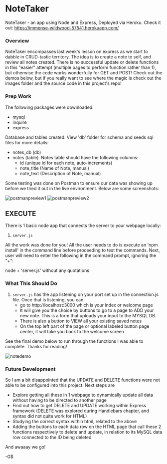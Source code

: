 # NoteTaker

NoteTaker - an app using Node and Express, Deployed via Heroku. Check it out: https://immense-wildwood-57541.herokuapp.com/

### Overview

NoteTaker encompasses last week's lesson on express as we start to dabble in CRUD-tastic territory. The idea is to create a note to self, and review all notes created. There is no successful update or delete functions in this "easier" attempt (multiple pages to perform function rather than 1), but otherwise the code works wonderfully for GET and POST! Check out the demos below, but if you really want to see where the magic is check out the images folder and the source code in this project's repo!

### Prep Work

The following packages were downloaded:
*   mysql
*   inquire
*   express
      
Database and tables created. View 'db' folder for schema and seeds sql files for more details:
*   notes_db (db)
*   notes (table). Notes table should have the following columns:
     * id (unique id for each note, auto-increments)
     * note_title (Name of Note, manual)
     * note_text (Description of Note, manual)

Some testing was done on Postman to ensure our data was showing up before we tried it out in the live environment. Below are
some screenshots:

![postmanpreview1](https://user-images.githubusercontent.com/41309640/48042900-cfd14880-e151-11e8-9af9-15f89ae14c76.JPG)
![postmanpreview2](https://user-images.githubusercontent.com/41309640/48042901-cfd14880-e151-11e8-9e86-47885ef49505.JPG)

## EXECUTE

There is 1 basic node app that connects the server to your webpage locally:

1. `server.js`

All the work was done for you! All the user needs to do is execute an 'npm install' in the command line before proceeding to test the commands. Next, user will need to enter the following in the command prompt, ignoring the "+":

node + 'server.js' without any quotations

### What This Should Do

1. `server.js`  has the app listening on your port set up in the connection.js file. Once that is listening, you can: 
   * go to http://localhost:3000 which is your index or welcome page
   * It will give you the choice by buttons to go to a page to ADD your new note. This is a form that uploads your input to the MYSQL DB.
   * There is also a button to VIEW all your existing saved notes
   * On the top left part of the page or optional labeled button page center, it will take you back to the welcome screen

See the final demo below to run through the functions I was able to complete. Thanks for reading!

![notedemo](https://user-images.githubusercontent.com/41309640/48039755-3bacb480-e144-11e8-8d49-73d6f77c2aea.gif)

### Future Development
So I am a bit disappointed that the UPDATE and DELETE functions were not able to be configured into this project. Next steps are 
*   Explore getting all these in 1 webpage to dynamically update all data without having to be directed to another page
*   Find out how to get DELETE and UPDATE working within Express framework (DELETE was explored during Handlebars chapter, and syntax did not quite work for HTML)
*   Studying the correct syntax within html, related to the above
*   Adding the buttons to each data row on the HTML page that call these 2 functions respectively to delete and update, in relation to its MySQL data row connected to the ID being deleted

And awaaay we go! 

-G$


